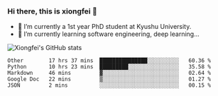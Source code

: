 ### Hi there, this is xiongfei 👋


- 🔭 I’m currently a 1st year PhD student at Kyushu University.
- 🌱 I’m currently learning software engineering, deep learning...

<!--
**Toma62299781/Toma62299781** is a ✨ _special_ ✨ repository because its `README.md` (this file) appears on your GitHub profile.
Here are some ideas to get you started:
-->

![Xiongfei's GitHub stats](https://github-readme-stats.vercel.app/api?username=Toma62299781)

<!--START_SECTION:waka-->
```text
Other        17 hrs 37 mins  ███████████████░░░░░░░░░░   60.36 % 
Python       10 hrs 23 mins  █████████░░░░░░░░░░░░░░░░   35.58 % 
Markdown     46 mins         ▓░░░░░░░░░░░░░░░░░░░░░░░░   02.64 % 
Google Doc   22 mins         ▒░░░░░░░░░░░░░░░░░░░░░░░░   01.27 % 
JSON         2 mins          ░░░░░░░░░░░░░░░░░░░░░░░░░   00.15 % 
```
<!--END_SECTION:waka-->

